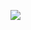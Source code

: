 ﻿[![](https://www.herokucdn.com/deploy/button.png)](https://heroku.com/deploy?template=https://github.com/YHNO/vless.git)
